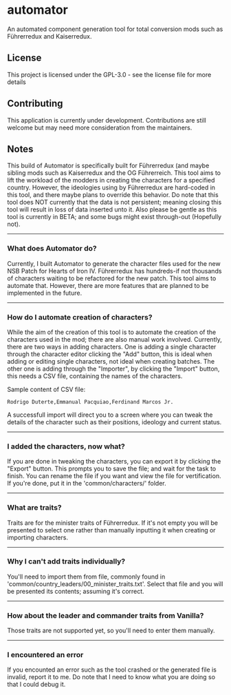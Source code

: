 # automator

An automated component generation tool for total conversion mods such as Führerredux and Kaiserredux.

## License
This project is licensed under the GPL-3.0 - see the license file for more details

## Contributing
This application is currently under development. Contributions are still welcome but may need more consideration from the maintainers.

## Notes
This build of Automator is specifically built for Führerredux (and maybe 
sibling mods such as Kaiserredux and the OG Führerreich. This tool aims 
to lift the workload of the modders in creating the characters for a 
specified country. However, the ideologies using by Führerredux are hard-coded
in this tool, and there maybe plans to override this behavior. Do note that 
this tool does NOT currently that the data is not persistent; meaning closing
this tool will result in loss of data inserted unto it. Also please be gentle 
as this tool is currently in BETA; and some bugs might exist through-out
(Hopefully not). 

---

### What does Automator do?
Currently, I built Automator to generate the character files used for the
new NSB Patch for Hearts of Iron IV. Führerredux has hundreds-if not thousands
of characters waiting to be refactored for the new patch. This tool aims to
automate that. However, there are more features that are planned to be 
implemented in the future.

---
### How do I automate creation of characters?
While the aim of the creation of this tool is to automate the creation of the
characters used in the mod; there are also manual work involved. Currently,
there are two ways in adding characters. One is adding a single character
through the character editor clicking the "Add" button, this is ideal when 
adding or editing single characters, not ideal when creating batches. 
The other one is adding through the "Importer", by clicking the "Import" button,
this needs a CSV file, containing the names of the characters.

Sample content of CSV file:
```
Rodrigo Duterte,Emmanual Pacquiao,Ferdinand Marcos Jr.
```

A successfull import will direct you to a screen where you can tweak the details
of the character such as their positions, ideology and current status.

---

### I added the characters, now what?
If you are done in tweaking the characters, you can export it by clicking the
"Export" button. This prompts you to save the file; and wait for the task to
finish. You can rename the file if you want and view the file for vertification.
If you're done, put it in the 'common/characters/' folder.

---

### What are traits?
Traits are for the minister traits of Führerredux. If it's not empty you will
be presented to select one rather than manually inputting it when creating or
importing characters.

---

### Why I can't add traits individually?
You'll need to import them from file, commonly found in 'common/country_leaders/00_minister_traits.txt'.
Select that file and you will be presented its contents; assuming it's correct.

---

### How about the leader and commander traits from Vanilla?
Those traits are not supported yet, so you'll need to enter them manually.

---

### I encountered an error
If you encounted an error such as the tool crashed or the generated file is
invalid, report it to me. Do note that I need to know what you are doing so
that I could debug it.